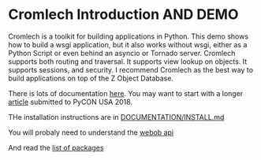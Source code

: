 Cromlech Introduction AND DEMO
=====================

Cromlech is a toolkit for building applications in Python. This demo
shows how to build a wsgi application, but it also
works without wsgi, either as a Python Script or even behind an asyncio or
Tornado server.  Cromlech supports both routing and traversal.  It supports
view lookup on objects.  It supports sessions, and security. I recommend
Cromlech as the best way to build applications on top of the Z Object
Database.  


There is lots of documentation [here](./src/cromdemo/docs).
You may want to start with 
a longer   [article](./src/cromdemo/docs/article.md) submitted to
PyCON USA 2018.

THe installation instructions are in [DOCUMENTATION/INSTALL.md](./DOCUMENTATION/INSTALL.md)

You will probaly need to understand the [webob api](https://docs.pylonsproject.org/projects/webob/en/stable/reference.html)

And read the [list of packages](http://trac.dolmen-project.org/wiki/technical-overview)


